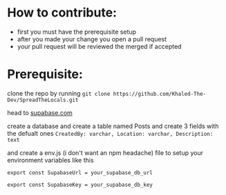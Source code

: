 # How to contribute:
* first you must have the prerequisite setup
* after you made your change you open a pull request
* your pull request will be reviewed the merged if accepted

# Prerequisite:
clone the repo by running `git clone https://github.com/Khaled-The-Dev/SpreadTheLocals.git`


head to [supabase.com](https://supabase.com)

create a database and create a table named Posts and create 3 fields with the defualt ones `CreatedBy: varchar, Location: varchar, Description: text`

and create a env.js (i don't want an npm headache) file to setup your environment variables like this
```
export const SupabaseUrl = your_supabase_db_url

export const SupabaseKey = your_supabase_db_key
```
